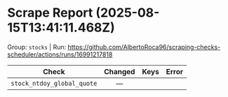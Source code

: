 # Scrape Report (2025-08-15T13:41:11.468Z)

Group: `stocks`  |  Run: https://github.com/AlbertoRoca96/scraping-checks-scheduler/actions/runs/16991217818

| Check | Changed | Keys | Error |
|---|:---:|:--|:--|
| `stock_ntdoy_global_quote` | — |  |  |
